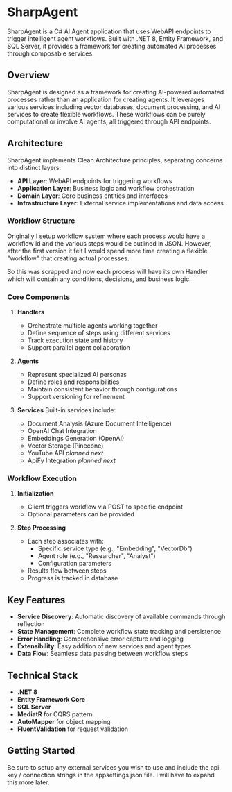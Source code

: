 # SharpAgent

SharpAgent is a C# AI Agent application that uses WebAPI endpoints to trigger intelligent agent workflows. Built with .NET 8, Entity Framework, and SQL Server, it provides a framework for creating automated AI processes through composable services.

## Overview

SharpAgent is designed as a framework for creating AI-powered automated processes rather than an application for creating agents. It leverages various services including vector databases, document processing, and AI services to create flexible workflows. These workflows can be purely computational or involve AI agents, all triggered through API endpoints.

## Architecture

SharpAgent implements Clean Architecture principles, separating concerns into distinct layers:

- **API Layer**: WebAPI endpoints for triggering workflows
- **Application Layer**: Business logic and workflow orchestration
- **Domain Layer**: Core business entities and interfaces
- **Infrastructure Layer**: External service implementations and data access

### Workflow Structure

Originally I setup workflow system where each process would have a workflow id and the various steps would be outlined in JSON. However, after the first version it felt I would spend more time creating a flexible "workflow" that creating actual processes.

So this was scrapped and now each process will have its own Handler which will contain any conditions, decisions, and business logic.

### Core Components

1. **Handlers**
   - Orchestrate multiple agents working together
   - Define sequence of steps using different services
   - Track execution state and history
   - Support parallel agent collaboration

2. **Agents**
   - Represent specialized AI personas
   - Define roles and responsibilities
   - Maintain consistent behavior through configurations
   - Support versioning for refinement

3. **Services**
   Built-in services include:
   - Document Analysis (Azure Document Intelligence)
   - OpenAI Chat Integration
   - Embeddings Generation (OpenAI)
   - Vector Storage (Pinecone)
   - YouTube API *planned next*
   - ApiFy Integration *planned next*

### Workflow Execution

1. **Initialization**
   - Client triggers workflow via POST to specific endpoint
   - Optional parameters can be provided

2. **Step Processing**
   - Each step associates with:
     - Specific service type (e.g., "Embedding", "VectorDb")
     - Agent role (e.g., "Researcher", "Analyst")
     - Configuration parameters
   - Results flow between steps
   - Progress is tracked in database

## Key Features

- **Service Discovery**: Automatic discovery of available commands through reflection
- **State Management**: Complete workflow state tracking and persistence
- **Error Handling**: Comprehensive error capture and logging
- **Extensibility**: Easy addition of new services and agent types
- **Data Flow**: Seamless data passing between workflow steps

## Technical Stack

- **.NET 8**
- **Entity Framework Core**
- **SQL Server**
- **MediatR** for CQRS pattern
- **AutoMapper** for object mapping
- **FluentValidation** for request validation

## Getting Started

Be sure to setup any external services you wish to use and include the api key / connection strings in the appsettings.json file. I will have to expand this more later.




